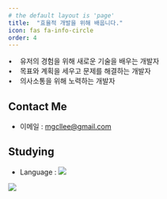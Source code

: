 ```yaml
---
# the default layout is 'page'
title:  "효율적 개발을 위해 배웁니다."
icon: fas fa-info-circle
order: 4
---
```


•&nbsp;&nbsp;&nbsp;&nbsp;유저의 경험을 위해 새로운 기술을 배우는 개발자<br/>
•&nbsp;&nbsp;&nbsp;&nbsp;목표와 계획을 세우고 문제를 해결하는 개발자<br/>
•&nbsp;&nbsp;&nbsp;&nbsp;의사소통을 위해 노력하는 개발자<br/>

## Contact Me
  * 이메일 : mgcllee@gmail.com

## Studying
  * Language : <img src="https://img.shields.io/badge/C++-F09820?style=flat-plastic&logo=cplusplus"/>
<img src="https://img.shields.io/badge/C%23-F09820?style=flat-plastic&logo=csharp"/>